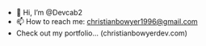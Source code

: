 - 👋 Hi, I’m @Devcab2
- 📫 How to reach me: christianbowyer1996@gmail.com
- Check out my portfolio... (christianbowyerdev.com)

<!---
Devcab2/Devcab2 is a ✨ special ✨ repository because its `README.md` (this file) appears on your GitHub profile.
You can click the Preview link to take a look at your changes.
--->
